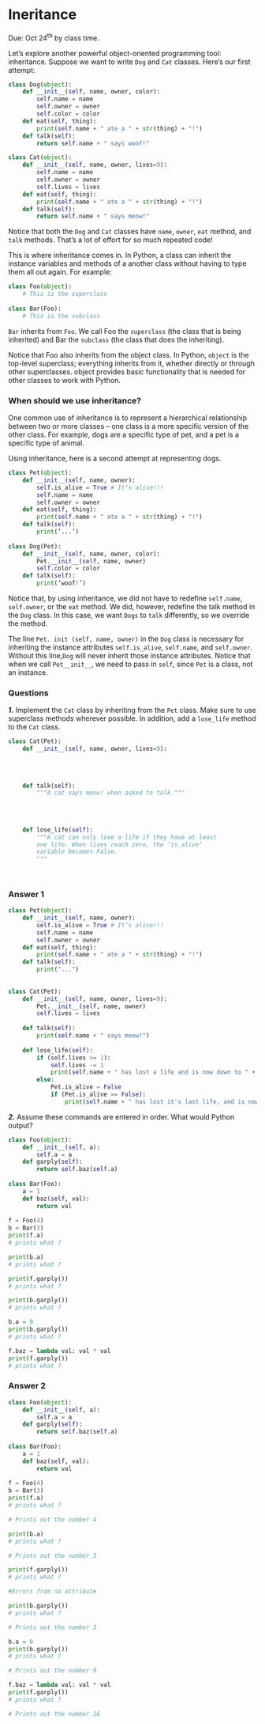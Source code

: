 # Ineritance
Due: Oct 24<sup>th</sup> by class time.


Let’s explore another powerful object-oriented programming tool: inheritance. Suppose
we want to write `Dog` and `Cat` classes. Here’s our first attempt:

```python
class Dog(object):
    def __init__(self, name, owner, color):
        self.name = name
        self.owner = owner
        self.color = color
    def eat(self, thing):
        print(self.name + " ate a " + str(thing) + "!")
    def talk(self):
        return self.name + " says woof!"

class Cat(object):
    def __init__(self, name, owner, lives=9):
        self.name = name
        self.owner = owner
        self.lives = lives
    def eat(self, thing):
        print(self.name + " ate a " + str(thing) + "!")
    def talk(self):
        return self.name + " says meow!"
```

Notice that both the `Dog` and `Cat` classes have `name`, `owner`, `eat` method, and `talk` methods. 
That’s a lot of effort for so much repeated code!

This is where inheritance comes in. In Python, a class can inherit the instance variables
and methods of a another class without having to type them all out again. For example:

```python
class Foo(object):
    # This is the superclass
    
class Bar(Foo):
    # This is the subclass
```

`Bar` inherits from `Foo`. We call Foo the `superclass` (the class that is being inherited) and
Bar the `subclass` (the class that does the inheriting).

Notice that Foo also inherits from the object class. In Python, `object` is the top-level
superclass; everything inherits from it, whether directly or through other superclasses.
object provides basic functionality that is needed for other classes to work with Python.

### When should we use inheritance?

One common use of inheritance is to represent a hierarchical relationship between two or
more classes – one class is a more specific version of the other class. For example, dogs
are a specific type of pet, and a pet is a specific type of animal.

Using inheritance, here is a second attempt at representing dogs.

```python
class Pet(object):
    def __init__(self, name, owner):
        self.is_alive = True # It’s alive!!!
        self.name = name
        self.owner = owner
    def eat(self, thing):
        print(self.name + " ate a " + str(thing) + "!")
    def talk(self):
        print(’...’)
        
class Dog(Pet):
    def __init__(self, name, owner, color):
        Pet.__init__(self, name, owner)
        self.color = color
    def talk(self):
        print(’woof!’)
```

Notice that, by using inheritance, we did not have to redefine `self.name`, `self.owner`,
or the `eat` method. We did, however, redefine the talk method in the `Dog` class. In this
case, we want `Dogs` to `talk` differently, so we override the method.

The line `Pet. init (self, name, owner)` in the `Dog` class is necessary for inheriting
the instance attributes `self.is_alive`, `self.name`, and `self.owner`. Without
this line,`Dog` will never inherit those instance attributes. Notice that when we call
`Pet__init__`, we need to pass in `self`, since `Pet` is a class, not an instance.

### Questions

***1.*** Implement the `Cat` class by inheriting from the `Pet` class. Make sure to use superclass
methods wherever possible. In addition, add a `lose_life` method to the `Cat` class.

```python
class Cat(Pet):
    def __init__(self, name, owner, lives=9):
    
    
    
    
    def talk(self):
        """A cat says meow! when asked to talk."""
        
        
        
        
    def lose_life(self):
        """A cat can only lose a life if they have at least
        one life. When lives reach zero, the ’is_alive’
        variable becomes False.
        """
        
        
```

### Answer 1

```python
class Pet(object):
    def __init__(self, name, owner):
        self.is_alive = True # It’s alive!!!
        self.name = name
        self.owner = owner
    def eat(self, thing):
        print(self.name + " ate a " + str(thing) + "!")
    def talk(self):
        print("...")
        
        
class Cat(Pet):
    def __init__(self, name, owner, lives=9):
    	Pet.__init__(self, name, owner)
    	self.lives = lives
    	
    def talk(self):
    	print(self.name + " says meow!")
    
    def lose_life(self):
    	if (self.lives >= 1):
    		self.lives -= 1
    		print(self.name + " has lost a life and is now down to " + str(self.lives) + " lives left")
    	else:
    		Pet.is_alive = False
    		if (Pet.is_alive == False):
    			print(self.name + " has lost it's last life, and is now dead")
```

***2.*** Assume these commands are entered in order. What would Python output?

```python
class Foo(object):
    def __init__(self, a):
        self.a = a
    def garply(self):
        return self.baz(self.a)
        
class Bar(Foo):
    a = 1
    def baz(self, val):
        return val
        
f = Foo(4)
b = Bar(3)
print(f.a)
# prints what ?

print(b.a)
# prints what ?

print(f.garply())
# prints what ?

print(b.garply())
# prints what ?

b.a = 9
print(b.garply())
# prints what ?

f.baz = lambda val: val * val
print(f.garply())
# prints what ?
```
### Answer 2

```python
class Foo(object):
    def __init__(self, a):
        self.a = a
    def garply(self):
        return self.baz(self.a)
        
class Bar(Foo):
    a = 1
    def baz(self, val):
        return val
        
f = Foo(4)
b = Bar(3)
print(f.a)
# prints what ?

# Prints out the number 4

print(b.a)
# prints what ?

# Prints out the number 3

print(f.garply())
# prints what ?

#Errors from no attribute

print(b.garply())
# prints what ?

# Prints out the number 3

b.a = 9
print(b.garply())
# prints what ?

# Prints out the number 9

f.baz = lambda val: val * val
print(f.garply())
# prints what ?

# Prints out the number 16

```
